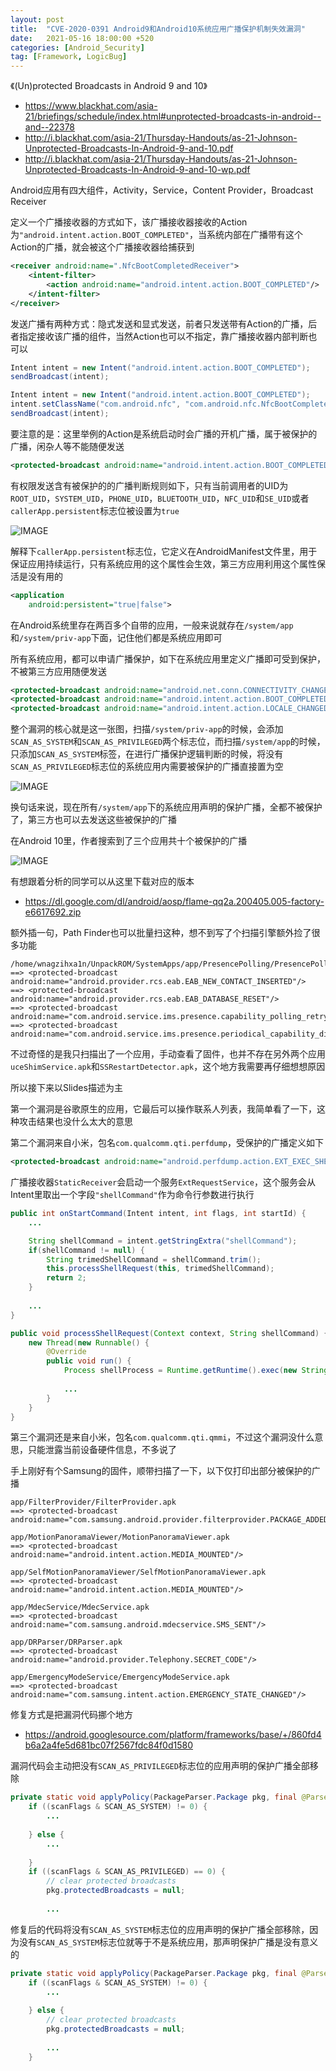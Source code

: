 ```yaml
---
layout: post
title:  "CVE-2020-0391 Android9和Android10系统应用广播保护机制失效漏洞"
date:   2021-05-16 18:00:00 +520
categories: [Android_Security]
tag: [Framework, LogicBug]
---
```


《(Un)protected Broadcasts in Android 9 and 10》
- https://www.blackhat.com/asia-21/briefings/schedule/index.html#unprotected-broadcasts-in-android--and--22378
- http://i.blackhat.com/asia-21/Thursday-Handouts/as-21-Johnson-Unprotected-Broadcasts-In-Android-9-and-10.pdf
- http://i.blackhat.com/asia-21/Thursday-Handouts/as-21-Johnson-Unprotected-Broadcasts-In-Android-9-and-10-wp.pdf

Android应用有四大组件，Activity，Service，Content Provider，Broadcast Receiver

定义一个广播接收器的方式如下，该广播接收器接收的Action为`"android.intent.action.BOOT_COMPLETED"`，当系统内部在广播带有这个Action的广播，就会被这个广播接收器给捕获到
```xml
<receiver android:name=".NfcBootCompletedReceiver"> 
    <intent-filter> 
        <action android:name="android.intent.action.BOOT_COMPLETED"/> 
    </intent-filter> 
</receiver>
```

发送广播有两种方式：隐式发送和显式发送，前者只发送带有Action的广播，后者指定接收该广播的组件，当然Action也可以不指定，靠广播接收器内部判断也可以
```java
Intent intent = new Intent("android.intent.action.BOOT_COMPLETED"); 
sendBroadcast(intent);

Intent intent = new Intent("android.intent.action.BOOT_COMPLETED"); 
intent.setClassName("com.android.nfc", "com.android.nfc.NfcBootCompletedReceiver");
sendBroadcast(intent);
```

要注意的是：这里举例的Action是系统启动时会广播的开机广播，属于被保护的广播，闲杂人等不能随便发送
```xml
<protected-broadcast android:name="android.intent.action.BOOT_COMPLETED"/>
```

有权限发送含有被保护的的广播判断规则如下，只有当前调用者的UID为`ROOT_UID`，`SYSTEM_UID`，`PHONE_UID`，`BLUETOOTH_UID`，`NFC_UID`和`SE_UID`或者`callerApp.persistent`标志位被设置为`true`

![IMAGE](/assets/resources/99F565BF536085A6D21079103D214B47.jpg)

解释下`callerApp.persistent`标志位，它定义在AndroidManifest文件里，用于保证应用持续运行，只有系统应用的这个属性会生效，第三方应用利用这个属性保活是没有用的
```xml
<application
    android:persistent="true|false">
```

在Android系统里存在两百多个自带的应用，一般来说就存在`/system/app`和`/system/priv-app`下面，记住他们都是系统应用即可

所有系统应用，都可以申请广播保护，如下在系统应用里定义广播即可受到保护，不被第三方应用随便发送
```xml
<protected-broadcast android:name="android.net.conn.CONNECTIVITY_CHANGE"/> 
<protected-broadcast android:name="android.intent.action.BOOT_COMPLETED"/> 
<protected-broadcast android:name="android.intent.action.LOCALE_CHANGED"/>
```

整个漏洞的核心就是这一张图，扫描`/system/priv-app`的时候，会添加`SCAN_AS_SYSTEM`和`SCAN_AS_PRIVILEGED`两个标志位，而扫描`/system/app`的时候，只添加`SCAN_AS_SYSTEM`标签，在进行广播保护逻辑判断的时候，将没有`SCAN_AS_PRIVILEGED`标志位的系统应用内需要被保护的广播直接置为空

![IMAGE](/assets/resources/3F6D3627E60FC0D4714328CEDD6466EA.jpg)

换句话来说，现在所有`/system/app`下的系统应用声明的保护广播，全都不被保护了，第三方也可以去发送这些被保护的广播

在Android 10里，作者搜索到了三个应用共十个被保护的广播

![IMAGE](/assets/resources/6BD609475D4AB074D16B35324CCD4A92.jpg)

有想跟着分析的同学可以从这里下载对应的版本
- https://dl.google.com/dl/android/aosp/flame-qq2a.200405.005-factory-e6617692.zip

额外插一句，Path Finder也可以批量扫这种，想不到写了个扫描引擎额外捡了很多功能
```shell
/home/wnagzihxa1n/UnpackROM/SystemApps/app/PresencePolling/PresencePolling.apk
==> <protected-broadcast android:name="android.provider.rcs.eab.EAB_NEW_CONTACT_INSERTED"/>
==> <protected-broadcast android:name="android.provider.rcs.eab.EAB_DATABASE_RESET"/>
==> <protected-broadcast android:name="com.android.service.ims.presence.capability_polling_retry"/>
==> <protected-broadcast android:name="com.android.service.ims.presence.periodical_capability_discovery"/>
```

不过奇怪的是我只扫描出了一个应用，手动查看了固件，也并不存在另外两个应用`uceShimService.apk`和`SSRestartDetector.apk`，这个地方我需要再仔细想想原因

所以接下来以Slides描述为主

第一个漏洞是谷歌原生的应用，它最后可以操作联系人列表，我简单看了一下，这种攻击结果也没什么太大的意思

第二个漏洞来自小米，包名`com.qualcomm.qti.perfdump`，受保护的广播定义如下
```xml
<protected-broadcast android:name="android.perfdump.action.EXT_EXEC_SHELL"/>
```

广播接收器`StaticReceiver`会启动一个服务`ExtRequestService`，这个服务会从Intent里取出一个字段`"shellCommand"`作为命令行参数进行执行
```java
public int onStartCommand(Intent intent, int flags, int startId) {
    ...

    String shellCommand = intent.getStringExtra("shellCommand");
    if(shellCommand != null) {
        String trimedShellCommand = shellCommand.trim();
        this.processShellRequest(this, trimedShellCommand);
        return 2;
    }
    
    ...
}

public void processShellRequest(Context context, String shellCommand) {
    new Thread(new Runnable() {
        @Override
        public void run() {
            Process shellProcess = Runtime.getRuntime().exec(new String[]{"sh", "-c", shellCommand});
            
            ...
        }
    }
}
```

第三个漏洞还是来自小米，包名`com.qualcomm.qti.qmmi`，不过这个漏洞没什么意思，只能泄露当前设备硬件信息，不多说了

手上刚好有个Samsung的固件，顺带扫描了一下，以下仅打印出部分被保护的广播
```shell
app/FilterProvider/FilterProvider.apk
==> <protected-broadcast android:name="com.samsung.android.provider.filterprovider.PACKAGE_ADDED"/>

app/MotionPanoramaViewer/MotionPanoramaViewer.apk
==> <protected-broadcast android:name="android.intent.action.MEDIA_MOUNTED"/>

app/SelfMotionPanoramaViewer/SelfMotionPanoramaViewer.apk
==> <protected-broadcast android:name="android.intent.action.MEDIA_MOUNTED"/>

app/MdecService/MdecService.apk
==> <protected-broadcast android:name="com.samsung.android.mdecservice.SMS_SENT"/>

app/DRParser/DRParser.apk
==> <protected-broadcast android:name="android.provider.Telephony.SECRET_CODE"/>

app/EmergencyModeService/EmergencyModeService.apk
==> <protected-broadcast android:name="com.samsung.intent.action.EMERGENCY_STATE_CHANGED"/>
```

修复方式是把漏洞代码挪个地方
- https://android.googlesource.com/platform/frameworks/base/+/860fd4b6a2a4fe5d681bc07f2567fdc84f0d1580

漏洞代码会主动把没有`SCAN_AS_PRIVILEGED`标志位的应用声明的保护广播全部移除
```java
private static void applyPolicy(PackageParser.Package pkg, final @ParseFlags int parseFlags, final @ScanFlags int scanFlags, PackageParser.Package platformPkg) {
    if ((scanFlags & SCAN_AS_SYSTEM) != 0) {
        ...
        
    } else {
        ...
        
    }
    if ((scanFlags & SCAN_AS_PRIVILEGED) == 0) {
        // clear protected broadcasts
        pkg.protectedBroadcasts = null;
        
        ...
```

修复后的代码将没有`SCAN_AS_SYSTEM`标志位的应用声明的保护广播全部移除，因为没有`SCAN_AS_SYSTEM`标志位就等于不是系统应用，那声明保护广播是没有意义的
```java
private static void applyPolicy(PackageParser.Package pkg, final @ParseFlags int parseFlags, final @ScanFlags int scanFlags, PackageParser.Package platformPkg) {
    if ((scanFlags & SCAN_AS_SYSTEM) != 0) {
        ...
        
    } else {
        // clear protected broadcasts
        pkg.protectedBroadcasts = null;
        
        ...
    }
```
